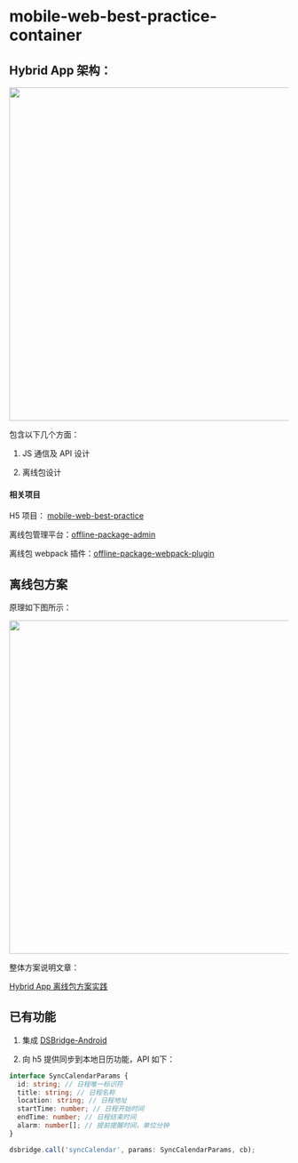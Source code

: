 # mobile-web-best-practice-container

## Hybrid App 架构：

<img src="https://i.loli.net/2021/08/27/JcxMfSwPeTr8isa.png" width=600/>

包含以下几个方面：

1. JS 通信及 API 设计

2. 离线包设计

#### 相关项目

H5 项目： [mobile-web-best-practice](https://github.com/mcuking/mobile-web-best-practice)

离线包管理平台：[offline-package-admin](https://github.com/mcuking/offline-package-admin)

离线包 webpack 插件：[offline-package-webpack-plugin](https://github.com/mcuking/offline-package-webpack-plugin)

## 离线包方案

原理如下图所示：

<img src="https://i.loli.net/2021/08/27/CcBaEklTuo4Nsj7.png" width=600/>

整体方案说明文章：

[Hybrid App 离线包方案实践](https://github.com/mcuking/blog/issues/63)

## 已有功能

1. 集成 [DSBridge-Android](https://github.com/wendux/DSBridge-Android)

2. 向 h5 提供同步到本地日历功能，API 如下：

```ts
interface SyncCalendarParams {
  id: string; // 日程唯一标识符
  title: string; // 日程名称
  location: string; // 日程地址
  startTime: number; // 日程开始时间
  endTime: number; // 日程结束时间
  alarm: number[]; // 提前提醒时间，单位分钟
}

dsbridge.call('syncCalendar', params: SyncCalendarParams, cb);
```
